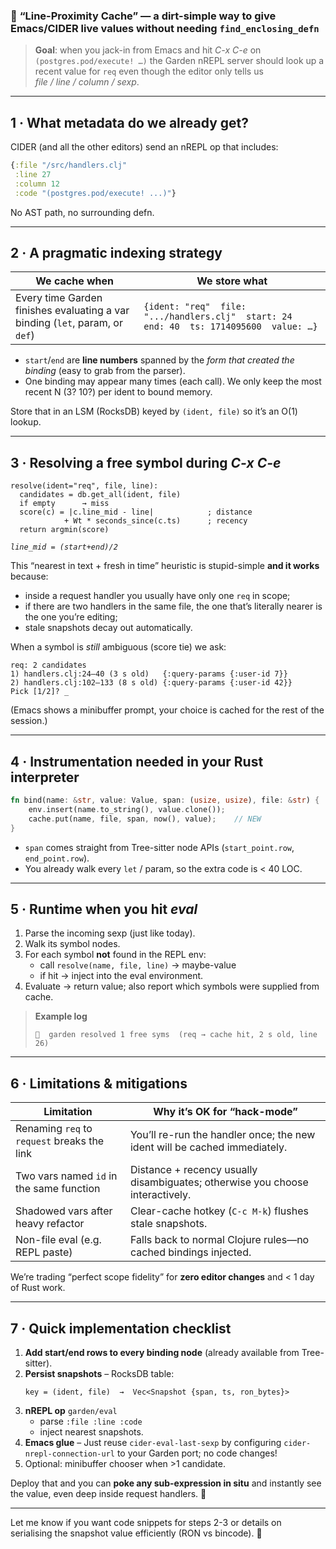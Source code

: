### 🌾 **“Line-Proximity Cache” — a dirt-simple way to give Emacs/CIDER live values without needing `find_enclosing_defn`**

> **Goal**: when you jack-in from Emacs and hit *C-x C-e* on  
> `(postgres.pod/execute! …)` the Garden nREPL server should look up
> a recent value for `req` even though the editor only tells us  
> *file / line / column / sexp*.

---

## 1 · What metadata do we already get?

CIDER (and all the other editors) send an nREPL op that includes:

```clj
{:file "/src/handlers.clj"
 :line 27
 :column 12
 :code "(postgres.pod/execute! ...)"}
```

No AST path, no surrounding defn.

---

## 2 · A pragmatic indexing strategy

| We cache **when** | We store **what** |
|-------------------|-------------------|
| Every time Garden finishes evaluating a var binding (`let`, param, or `def`) | `{ident: "req"  file: ".../handlers.clj"  start: 24  end: 40  ts: 1714095600  value: …}` |

* `start`/`end` are **line numbers** spanned by the *form that created the binding* (easy to grab from the parser).  
* One binding may appear many times (each call). We only keep the most recent N (3? 10?) per ident to bound memory.

Store that in an LSM (RocksDB) keyed by `(ident, file)` so it’s an O(1) lookup.

---

## 3 · Resolving a free symbol during *C-x C-e*

```text
resolve(ident="req", file, line):
  candidates = db.get_all(ident, file)
  if empty      → miss
  score(c) = |c.line_mid - line|            ; distance
            + Wt * seconds_since(c.ts)      ; recency
  return argmin(score)
```

*`line_mid = (start+end)/2`*

This “nearest in text + fresh in time” heuristic is stupid-simple **and it works** because:

* inside a request handler you usually have only one `req` in scope;
* if there are two handlers in the same file, the one that’s literally nearer is the one you’re editing;
* stale snapshots decay out automatically.

When a symbol is *still* ambiguous (score tie) we ask:

```
req: 2 candidates
1) handlers.clj:24–40 (3 s old)   {:query-params {:user-id 7}}
2) handlers.clj:102–133 (8 s old) {:query-params {:user-id 42}}
Pick [1/2]? _
```

(Emacs shows a minibuffer prompt, your choice is cached for the rest of the session.)

---

## 4 · Instrumentation needed in your Rust interpreter

```rust
fn bind(name: &str, value: Value, span: (usize, usize), file: &str) {
    env.insert(name.to_string(), value.clone());
    cache.put(name, file, span, now(), value);    // NEW
}
```

* `span` comes straight from Tree-sitter node APIs (`start_point.row`, `end_point.row`).  
* You already walk every `let` / param, so the extra code is < 40 LOC.

---

## 5 · Runtime when you hit *eval*

1. Parse the incoming sexp (just like today).  
2. Walk its symbol nodes.  
3. For each symbol **not** found in the REPL env:  
   * call `resolve(name, file, line)` → maybe-value  
   * if hit → inject into the eval environment.  
4. Evaluate → return value; also report which symbols were supplied from cache.

> **Example log**
> ```
> 🔄  garden resolved 1 free syms  (req → cache hit, 2 s old, line 26)
> ```

---

## 6 · Limitations & mitigations

| Limitation | Why it’s OK for “hack-mode” |
|------------|----------------------------|
| Renaming `req` to `request` breaks the link | You’ll re-run the handler once; the new ident will be cached immediately. |
| Two vars named `id` in the same function | Distance + recency usually disambiguates; otherwise you choose interactively. |
| Shadowed vars after heavy refactor | Clear-cache hotkey (`C-c M-k`) flushes stale snapshots. |
| Non-file eval (e.g. REPL paste) | Falls back to normal Clojure rules—no cached bindings injected. |

We’re trading  “perfect scope fidelity” for **zero editor changes** and < 1 day of Rust work.

---

## 7 · Quick implementation checklist

1. **Add start/end rows to every binding node** (already available from Tree-sitter).  
2. **Persist snapshots** – RocksDB table:  
   ```text
   key = (ident, file)  →  Vec<Snapshot {span, ts, ron_bytes}>
   ```  
3. **nREPL op** `garden/eval`  
   * parse `:file :line :code`  
   * inject nearest snapshots.  
4. **Emacs glue** – Just reuse `cider-eval-last-sexp` by configuring `cider-nrepl-connection-url` to your Garden port; no code changes!  
5. Optional: minibuffer chooser when >1 candidate.  

Deploy that and you can **poke any sub-expression in situ** and instantly see the value, even deep inside request handlers. 🎉

---

Let me know if you want code snippets for steps 2-3 or details on serialising the snapshot value efficiently (RON vs bincode). 🌿
